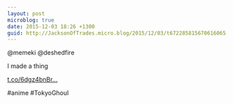 ```yaml
---
layout: post
microblog: true
date: 2015-12-03 18:26 +1300
guid: http://JacksonOfTrades.micro.blog/2015/12/03/t672285815670616065.html
---
```

@memeki @deshedfire 

I made a thing

[t.co/6dgz4bnBr...](https://t.co/6dgz4bnBrU)

#anime #TokyoGhoul
